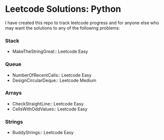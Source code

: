 # Leetcode Solutions: Python

I have created this repo to track leetcode progress and for anyone else who 
may want the solutions to any of the following problems:

### Stack

- MakeTheStringGreat:: Leetcode Easy


### Queue

- NumberOfRecentCalls:: Leetcode Easy
- DesignCircularDeque:: Leetcode Medium

### Arrays

- CheckStraightLine:: Leetcode Easy
- CellsWithOddValues:: Leetcode Easy

### Strings

- BuddyStrings:: Leetcode Easy
